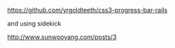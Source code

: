 https://github.com/yrgoldteeth/css3-progress-bar-rails 

and using sidekick 

http://www.sunwooyang.com/posts/3